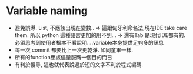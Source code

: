 # Variable naming
- 避免誤導. List, 不應該出現在變數..
	=> 這跟匈牙利命名法,現在IDE take care them. 所以 python 這種語言更加的用不到...
	=> 還有Tab 是現代IDE都有的. 必須思考到使用者根本不看說明....variable本身提供足夠多的訊息
- 每一次 commit 都要比上一次更乾淨.  如同童軍一樣.
- 所有的function應該儘量服膺一個目的而已
- 有利於搜尋,  這也就代表說過於短的文字不利於程式編碼.
<!--stackedit_data:
eyJoaXN0b3J5IjpbMTY2Njc0NDI3OSwtMjEzNzk0NDUxMCwzND
E5MzU4NjgsMTYwNTExMTUxNCwxMzMxNDgzNDIxXX0=
-->